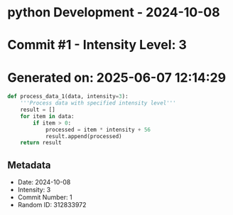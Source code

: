 ﻿# python Development - 2024-10-08
# Commit #1 - Intensity Level: 3
# Generated on: 2025-06-07 12:14:29
```python
def process_data_1(data, intensity=3):
    '''Process data with specified intensity level'''
    result = []
    for item in data:
        if item > 0:
            processed = item * intensity + 56
            result.append(processed)
    return result
```
## Metadata
- Date: 2024-10-08
- Intensity: 3
- Commit Number: 1
- Random ID: 312833972
